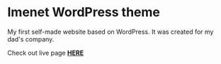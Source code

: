 # Imenet WordPress theme

My first self-made website based on WordPress. It was created for my dad's company.

Check out live page [**HERE**](http://imenet.pl/)
